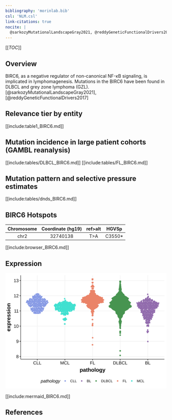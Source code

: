 ```yaml
---
bibliography: 'morinlab.bib'
csl: 'NLM.csl'
link-citations: true
nocite: |
  @sarkozyMutationalLandscapeGray2021, @reddyGeneticFunctionalDrivers2017, @arthurGenomewideDiscoverySomatic2018, 
---
```

[[_TOC_]]

## Overview

BIRC6, as a negative regulator of non-canonical NF-κB signaling, is implicated in lymphomagenesis. Mutations in the BIRC6 have been found in DLBCL and grey zone lymphoma (GZL).[@sarkozyMutationalLandscapeGray2021],[@reddyGeneticFunctionalDrivers2017] 



## Relevance tier by entity

[[include:table1_BIRC6.md]]

## Mutation incidence in large patient cohorts (GAMBL reanalysis)

[[include:tables/DLBCL_BIRC6.md]]
[[include:tables/FL_BIRC6.md]]

## Mutation pattern and selective pressure estimates

[[include:tables/dnds_BIRC6.md]]

## BIRC6 Hotspots

| Chromosome |Coordinate (hg19) | ref>alt | HGVSp | 
 | :---:| :---: | :--: | :---: |
| chr2 | 32740138 | T>A | C3550* |

[[include:browser_BIRC6.md]]

## Expression
![](images/gene_expression/BIRC6_by_pathology.svg)
<!-- ORIGIN: reddyGeneticFunctionalDrivers2017 -->
<!-- DLBCL: reddyGeneticFunctionalDrivers2017 -->
<!-- PMBL: sarkozyMutationalLandscapeGray2021a -->

[[include:mermaid_BIRC6.md]]

## References



